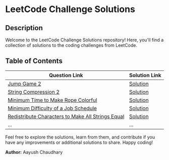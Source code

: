 # LeetCode Challenge Solutions

## Description
Welcome to the LeetCode Challenge Solutions repository! Here, you'll find a collection of solutions to the coding challenges from LeetCode.

## Table of Contents
| Question Link                                                                                                 | Solution Link                         |
|---------------------------------------------------------------------------------------------------------------|---------------------------------------|
| [Jump Game 2](https://leetcode.com/problems/jump-game-ii)                                                     | [Solution](https://github.com/aayush287/LeetCodeSolutions/blob/main/src/December/JumpGame2.kt) |
| [String Compression 2](https://leetcode.com/problems/string-compression-ii)                                   | [Solution](https://github.com/aayush287/LeetCodeSolutions/blob/main/src/December/StringCompression2.kt) |
| [Minimum Time to Make Rope Colorful](https://leetcode.com/problems/minimum-time-to-make-rope-colorful)        | [Solution](https://github.com/aayush287/LeetCodeSolutions/blob/main/src/December/MinimumTimeToMakeRopeColorFul.kt) |
| [Minimum Difficulty of a Job Schedule](https://leetcode.com/problems/minimum-difficulty-of-a-job-schedule)    | [Solution](https://github.com/aayush287/LeetCodeSolutions/blob/main/src/December/MinimumDiffOfAJobSchedule.kt) |
| [Redistribute Characters to Make All Strings Equal](https://leetcode.com/problems/redistribute-characters-to-make-all-strings-equal) | [Solution](https://github.com/aayush287/LeetCodeSolutions/blob/main/src/December/RedistributeCharacterstoMakeAllStringsEqual.kt) |
| ...                                                                                                           | ...                                   |

Feel free to explore the solutions, learn from them, and contribute if you have any improvements or additional solutions to share. Happy coding!

**Author:** Aayush Chaudhary
